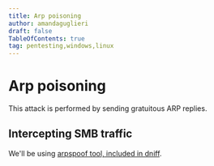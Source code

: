 ```yaml
---
title: Arp poisoning
author: amandaguglieri
draft: false
TableOfContents: true
tag: pentesting,windows,linux  
---
```


# Arp poisoning

This attack is performed by sending gratuitous ARP replies.


## Intercepting SMB traffic

We'll be using [arpspoof tool, included in dniff](arpspoof-dniff.md).
